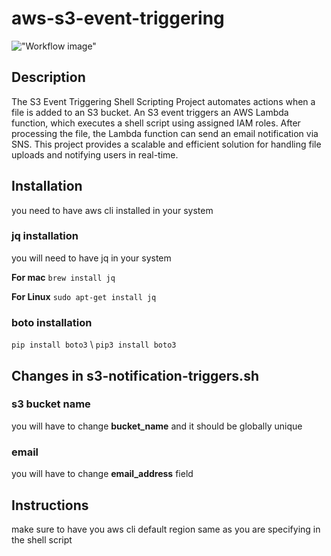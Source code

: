 # aws-s3-event-triggering

!["Workflow image"](https://drive.google.com/file/d/1FYqnfhgk44gaDFmVxUkjMh8-VDGJtZ0z/preview)

## Description
The S3 Event Triggering Shell Scripting Project automates actions when a file is added to an S3 bucket. An S3 event triggers an AWS Lambda function, which executes a shell script using assigned IAM roles. After processing the file, the Lambda function can send an email notification via SNS. This project provides a scalable and efficient solution for handling file uploads and notifying users in real-time.

## Installation
you need to have aws cli installed in your system

### jq installation
you will need to have jq in your system 

**For mac**
```brew install jq```

**For Linux**
```sudo apt-get install jq```

### boto installation
```pip install boto3``` \ ```pip3 install boto3```

## Changes in s3-notification-triggers.sh

### s3 bucket name
you will have to change **bucket_name** and it should be globally unique

### email 
you will have to change **email_address** field

## Instructions
make sure to have you aws cli default region same as you are specifying in the shell script